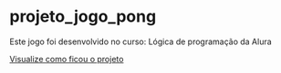 <h1>projeto_jogo_pong</h1>
<p>Este jogo foi desenvolvido no curso: Lógica de programação da Alura</p>
<a href="https://projeto-jogo-pong.vercel.app/">Visualize como ficou o projeto</a>
